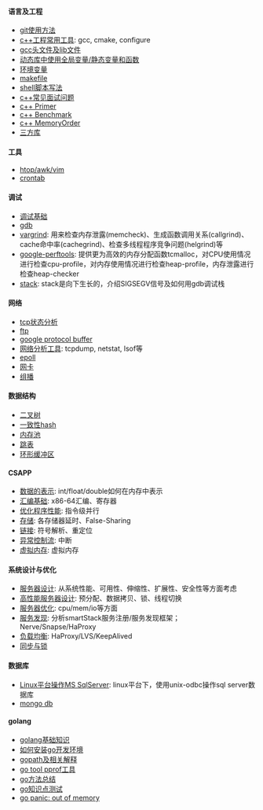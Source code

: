 #### 语言及工程
- [git使用方法](https://github.com/justscu/BL/blob/master/content/git_1.md)
- [c++工程常用工具](https://github.com/justscu/BL/blob/master/content/projectTool_1.md): gcc, cmake, configure
- [gcc头文件及lib文件](https://github.com/justscu/BL/blob/master/content/projectTool_3.md)
- [动态库中使用全局变量/静态变量和函数](https://github.com/justscu/BL/blob/master/content/projectTool_4.md)
- [环境变量](https://github.com/justscu/BL/blob/master/content/projectTool_3.md)
- [makefile](https://github.com/justscu/BL/blob/master/content/projectTool_2_makefile.md)
- [shell脚本写法](https://github.com/justscu/BL/blob/master/content/shell_1.md)
- [c++常见面试问题](https://github.com/justscu/BL/blob/master/content/cpp_1_basic.md)
- [c++ Primer](https://github.com/justscu/BL/blob/master/content/cpp_3_primer_5e.md)
- [c++ Benchmark](https://github.com/justscu/BL/blob/master/content/cpp_4_benchmark.md)
- [c++ MemoryOrder](https://github.com/justscu/BL/blob/master/content/cpp_5_memory_order.md)
- [三方库](https://github.com/justscu/BL/blob/master/content/3rdlib_1.md)


#### 工具
- [htop/awk/vim](https://github.com/justscu/BL/blob/master/content/shell_3.md)
- [crontab](https://github.com/justscu/BL/blob/master/content/shell_2.md)


#### 调试
- [调试基础](https://github.com/justscu/BL/blob/master/content/debug_1_basic.md)
- [gdb](https://github.com/justscu/BL/blob/master/content/debug_2_gdb.md)
- [vargrind](https://github.com/justscu/BL/blob/master/content/debug_3_valgrind.md): 用来检查内存泄露(memcheck)、生成函数调用关系(callgrind)、cache命中率(cachegrind)、检查多线程程序竞争问题(helgrind)等
- [google-perftools](https://github.com/justscu/BL/blob/master/content/debug_5_perftools.md): 提供更为高效的内存分配函数tcmalloc，对CPU使用情况进行检查cpu-profile，对内存使用情况进行检查heap-profile，内存泄露进行检查heap-checker
- [stack](https://github.com/justscu/BL/blob/master/content/debug_4_stack.md): stack是向下生长的，介绍SIGSEGV信号及如何用gdb调试栈


#### 网络
- [tcp状态分析](https://github.com/justscu/BL/blob/master/content/network_1_tcpstate.md)
- [ftp](https://github.com/justscu/BL/blob/master/content/network_2_ftp.md)
- [google protocol buffer](https://github.com/justscu/BL/blob/master/content/network_3_protocolbuffer.md)
- [网络分析工具](https://github.com/justscu/BL/blob/master/content/network_4_ansysistool.md): tcpdump, netstat, lsof等
- [epoll](https://github.com/justscu/BL/blob/master/content/network_5_epoll.md)
- [网卡](https://github.com/justscu/BL/blob/master/content/network_6_interface_card.md)
- [组播](https://github.com/justscu/BL/blob/master/content/network_7_udp.md)

#### 数据结构 
- [二叉树](https://github.com/justscu/BL/blob/master/content/struct_1_二叉树.md)
- [一致性hash](https://github.com/justscu/BL/blob/master/content/struct_2_conhash.md)
- [内存池](https://github.com/justscu/BL/blob/master/content/struct_3_内存池.md)
- [跳表](https://github.com/justscu/BL/blob/master/content/struct_4_SkipList.md)
- [环形缓冲区](https://github.com/justscu/BL/blob/master/content/struct_5_环形缓冲区.md)


#### CSAPP
- [数据的表示](https://github.com/justscu/BL/blob/master/content/CSAPP-2-数据的表示.md): int/float/double如何在内存中表示
- [汇编基础](https://github.com/justscu/BL/blob/master/content/CSAPP-3-汇编.md): x86-64汇编、寄存器
- [优化程序性能](https://github.com/justscu/BL/blob/master/content/CSAPP-5-优化程序性能.md): 指令级并行
- [存储](https://github.com/justscu/BL/blob/master/content/CSAPP-6-存储.md): 各存储器延时、False-Sharing
- [链接](https://github.com/justscu/BL/blob/master/content/CSAPP-7-链接.md): 符号解析、重定位
- [异常控制流](https://github.com/justscu/BL/blob/master/content/CSAPP-8-异常控制流.md): 中断
- [虚拟内存](https://github.com/justscu/BL/blob/master/content/CSAPP-9-虚拟内存.md): 虚拟内存



#### 系统设计与优化
- [服务器设计](https://github.com/justscu/BL/blob/master/content/sdaa_1_服务器设计.md): 从系统性能、可用性、伸缩性、扩展性、安全性等方面考虑
- [高性能服务器设计](https://github.com/justscu/BL/blob/master/content/sdaa_2_高性能服务器设计.md): 预分配、数据拷贝、锁、线程切换
- [服务器优化](https://github.com/justscu/BL/blob/master/content/sdaa_3_服务器优化.md): cpu/mem/io等方面
- [服务发现](https://github.com/justscu/BL/blob/master/content/sdaa_4_服务发现.md): 分析smartStack服务注册/服务发现框架；Nerve/Snapse/HaProxy
- [负载均衡](https://github.com/justscu/BL/blob/master/content/sdaa_5_负载均衡.md): HaProxy/LVS/KeepAlived
- [同步与锁](https://github.com/justscu/BL/blob/master/content/sdaa_6_同步与锁.md)


#### 数据库
- [Linux平台操作MS SqlServer](https://github.com/justscu/BL/blob/master/content/database_1_sqlserver.md): linux平台下，使用unix-odbc操作sql server数据库
- [mongo db](https://github.com/justscu/BL/blob/master/content/database_2_mongodb.md)


#### golang
- [golang基础知识](https://github.com/justscu/BL/blob/master/content/golang_1_basic.md)
- [如何安装go开发环境](https://github.com/justscu/BL/blob/master/content/golang_2_install.md)
- [gopath及相关解释](https://github.com/justscu/BL/blob/master/content/golang_2_install.md)
- [go tool pprof工具](https://github.com/justscu/BL/blob/master/content/golang_4_pprof.md)
- [go方法总结](https://github.com/justscu/BL/blob/master/content/golang_3.md)
- [go知识点测试](https://github.com/justscu/BL/blob/master/content/golang_6_test.md)
- [go panic: out of memory](https://github.com/justscu/BL/blob/master/content/golang_5_outofmem.md)
